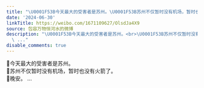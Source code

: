 ```yaml
---
title: "\U0001F53B今天最大的受害者是苏州。\U0001F53B苏州不仅暂时没有机场，暂时也没有火箭了。\U0001F53B晚安。"
date: '2024-06-30'
linkTitle: https://weibo.com/1671109627/OlsdJa4X9
source: 包容万物恒河水的微博
description: "\U0001F53B今天最大的受害者是苏州。<br>\U0001F53B苏州不仅暂时没有机场，暂时也没有火箭了。<br>\U0001F53B晚安。
  \ ..."
disable_comments: true
---
```

🔻今天最大的受害者是苏州。<br>🔻苏州不仅暂时没有机场，暂时也没有火箭了。<br>🔻晚安。  ...